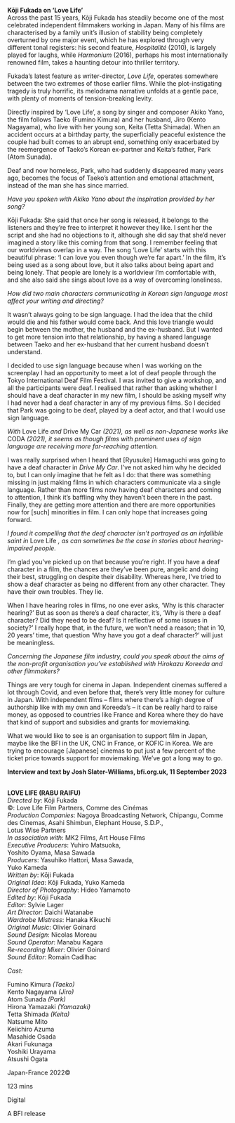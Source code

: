 
**Kōji Fukada on ‘Love Life’**  
Across the past 15 years, Kōji Fukada has steadily become one of the most celebrated independent filmmakers working in Japan. Many of his films are characterised by a family unit’s illusion of stability being completely overturned by one major event, which he has explored through very different tonal registers: his second feature, _Hospitalité_ (2010), is largely played for laughs, while _Harmonium_ (2016), perhaps his most internationally renowned film, takes a haunting detour into thriller territory.

Fukada’s latest feature as writer-director, _Love Life_, operates somewhere between the two extremes of those earlier films. While the plot-instigating tragedy is truly horrific, its melodrama narrative unfolds at a gentle pace, with plenty of moments of tension-breaking levity.

Directly inspired by ‘Love Life’, a song by singer and composer Akiko Yano, the film follows Taeko (Fumino Kimura) and her husband, Jiro (Kento Nagayama), who live with her young son, Keita (Tetta Shimada). When an accident occurs at a birthday party, the superficially peaceful existence the couple had built comes to an abrupt end, something only exacerbated by the reemergence of Taeko’s Korean ex-partner and Keita’s father, Park (Atom Sunada).

Deaf and now homeless, Park, who had suddenly disappeared many years ago, becomes the focus of Taeko’s attention and emotional attachment, instead of the man she has since married.

_Have you spoken with Akiko Yano about the inspiration provided by her song?_

Kōji Fukada: She said that once her song is released, it belongs to the listeners and they’re free to interpret it however they like. I sent her the script and she had no objections to it, although she did say that she’d never imagined a story like this coming from that song. I remember feeling that our worldviews overlap in a way. The song ‘Love Life’ starts with this beautiful phrase: ‘I can love you even though we’re far apart.’ In the film, it’s being used as a song about love, but it also talks about being apart and being lonely. That people are lonely is a worldview I’m comfortable with, and she also said she sings about love as a way of overcoming loneliness.

_How did two main characters communicating in Korean sign language most affect your writing and directing?_

It wasn’t always going to be sign language. I had the idea that the child would die and his father would come back. And this love triangle would begin between the mother, the husband and the ex-husband. But I wanted to get more tension into that relationship, by having a shared language between Taeko and her ex-husband that her current husband doesn’t understand.

I decided to use sign language because when I was working on the screenplay I had an opportunity to meet a lot of deaf people through the Tokyo International Deaf Film Festival. I was invited to give a workshop, and all the participants were deaf. I realised that rather than asking whether I should have a deaf character in my new film, I should be asking myself why I had never had a deaf character in any of my previous films. So I decided that Park was going to be deaf, played by a deaf actor, and that I would use sign language.

_With_ Love Life _and_ Drive My Car _(2021), as well as non-Japanese works like_ CODA _(2021), it seems as though films with prominent uses of sign language are receiving more far-reaching attention._

I was really surprised when I heard that [Ryusuke] Hamaguchi was going to have a deaf character in _Drive My Car_. I’ve not asked him why he decided to, but I can only imagine that he felt as I do: that there was something missing in just making films in which characters communicate via a single language. Rather than more films now having deaf characters and coming to attention, I think it’s baffling why they haven’t been there in the past. Finally, they are getting more attention and there are more opportunities now for [such] minorities in film. I can only hope that increases going forward.

_I found it compelling that the deaf character isn’t portrayed as an infallible saint in_ Love Life _, as can sometimes be the case in stories about hearing-impaired people._

I’m glad you’ve picked up on that because you’re right. If you have a deaf character in a film, the chances are they’ve been pure, angelic and doing their best, struggling on despite their disability. Whereas here, I’ve tried to show a deaf character as being no different from any other character. They have their own troubles. They lie.

When I have hearing roles in films, no one ever asks, ‘Why is this character hearing?’ But as soon as there’s a deaf character, it’s, ‘Why is there a deaf character? Did they need to be deaf? Is it reflective of some issues in society?’ I really hope that, in the future, we won’t need a reason; that in 10, 20 years’ time, that question ‘Why have you got a deaf character?’ will just be meaningless.

_Concerning the Japanese film industry, could you speak about the aims of the non-profit organisation you’ve established with Hirokazu Koreeda and other filmmakers?_

Things are very tough for cinema in Japan. Independent cinemas suffered a lot through Covid, and even before that, there’s very little money for culture in Japan. With independent films – films where there’s a high degree of authorship like with my own and Koreeda’s – it can be really hard to raise money, as opposed to countries like France and Korea where they do have that kind of support and subsidies and grants for moviemaking.

What we would like to see is an organisation to support film in Japan, maybe like the BFI in the UK, CNC in France, or KOFIC in Korea. We are trying to encourage [Japanese] cinemas to put just a few percent of the ticket price towards support for moviemaking. We’ve got a long way to go.

**Interview and text by Josh Slater-Williams, bfi.org.uk, 11 September 2023**
<br><br>

**LOVE LIFE (RABU RAIFU)**  
_Directed by_: Kōji Fukada  
©: Love Life Film Partners, Comme des Cinémas  
_Production Companies_: Nagoya Broadcasting Network, Chipangu, Comme des Cinemas,  Asahi Shimbun, Elephant House, S.D.P.,  
Lotus Wise Partners  
_In association with_: MK2 Films, Art House Films  
_Executive Producers_: Yuhiro Matsuoka,  
Yoshito Oyama, Masa Sawada  
_Producers_: Yasuhiko Hattori, Masa Sawada,  
Yuko Kameda  
_Written by_: Kōji Fukada  
_Original Idea_: Kōji Fukada, Yuko Kameda  
_Director of Photography_: Hideo Yamamoto  
_Edited by_: Kōji Fukada  
_Editor_: Sylvie Lager  
_Art Director_: Daichi Watanabe  
_Wardrobe Mistress_: Hanaka Kikuchi  
_Original Music_: Olivier Goinard  
_Sound Design_: Nicolas Moreau  
_Sound Operator_: Manabu Kagara  
_Re-recording Mixer_: Olivier Goinard  
_Sound Editor_: Romain Cadilhac

_Cast:_

Fumino Kimura _(Taeko)_  
Kento Nagayama _(Jiro)_  
Atom Sunada _(Park)_  
Hirona Yamazaki _(Yamazaki)_  
Tetta Shimada _(Keita)_  
Natsume Mito  
Keiichiro Azuma  
Masahide Osada  
Akari Fukunaga  
Yoshiki Urayama  
Atsushi Ogata

Japan-France 2022©

123 mins

Digital

A BFI release
<!--stackedit_data:
eyJoaXN0b3J5IjpbMTE1MDE0NzQ1M119
-->